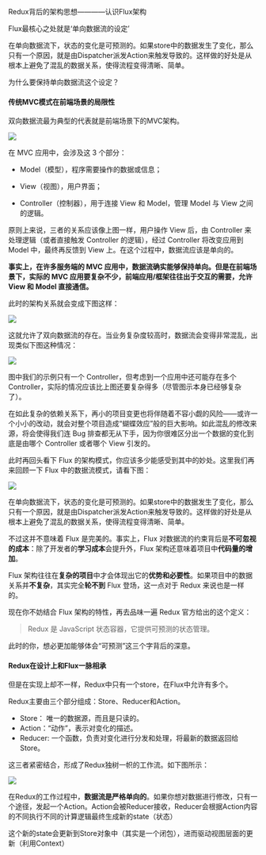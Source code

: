 Redux背后的架构思想————认识Flux架构

Flux最核心之处就是‘单向数据流的设定’

在单向数据流下，状态的变化是可预测的。如果store中的数据发生了变化，那么只有一个原因，就是由Dispatcher派发Action来触发导致的。这样做的好处是从根本上避免了混乱的数据关系，使得流程变得清晰、简单。



为什么要保持单向数据流这个设定？

#### 传统MVC模式在前端场景的局限性

双向数据流最为典型的代表就是前端场景下的MVC架构。

![](E:\NodeJS-Study\笔记\React\mvc数据流向1.png)

在 MVC 应用中，会涉及这 3 个部分：

- Model（模型），程序需要操作的数据或信息；

- View（视图），用户界面；

- Controller（控制器），用于连接 View 和 Model，管理 Model 与 View 之间的逻辑。

原则上来说，三者的关系应该像上图一样，用户操作 View 后，由 Controller 来处理逻辑（或者直接触发 Controller 的逻辑），经过 Controller 将改变应用到 Model 中，最终再反馈到 View 上。在这个过程中，数据流应该是单向的。

**事实上，在许多服务端的 MVC 应用中，数据流确实能够保持单向。但是在前端场景下，实际的 MVC 应用要复杂不少，前端应用/框架往往出于交互的需要，允许 View 和 Model 直接通信。**

此时的架构关系就会变成下图这样：

![](E:\NodeJS-Study\笔记\React\mvc数据流向2.png)

这就允许了双向数据流的存在。当业务复杂度较高时，数据流会变得非常混乱，出现类似下图这种情况：

![](E:\NodeJS-Study\笔记\React\mvc数据流向3.png)

图中我们的示例只有一个 Controller，但考虑到一个应用中还可能存在多个 Controller，实际的情况应该比上图还要复杂得多（尽管图示本身已经够复杂了）。

在如此复杂的依赖关系下，再小的项目变更也将伴随着不容小觑的风险——或许一个小小的改动，就会对整个项目造成“蝴蝶效应”般的巨大影响。如此混乱的修改来源，将会使得我们连 Bug 排查都无从下手，因为你很难区分出一个数据的变化到底是由哪个 Controller 或者哪个 View 引发的。

此时再回头看下 Flux 的架构模式，你应该多少能感受到其中的妙处。这里我们再来回顾一下 Flux 中的数据流模式，请看下图：

![](E:\NodeJS-Study\笔记\React\redux单向数据流.png)

在单向数据流下，状态的变化是可预测的。如果store中的数据发生了变化，那么只有一个原因，就是由Dispatcher派发Action来触发导致的。这样做的好处是从根本上避免了混乱的数据关系，使得流程变得清晰、简单。

不过这并不意味着 Flux 是完美的。事实上，Flux 对数据流的约束背后是**不可忽视的成本**：除了开发者的**学习成本**会提升外，Flux 架构还意味着项目中**代码量的增加**。

Flux 架构往往在**复杂的项目**中才会体现出它的**优势和必要性**。如果项目中的数据关系并**不复杂**，其实完全**轮不到** Flux 登场，这一点对于 Redux 来说也是一样的。

现在你不妨结合 Flux 架构的特性，再去品味一遍 Redux 官方给出的这个定义：

> Redux 是 JavaScript 状态容器，它提供可预测的状态管理。

此时的你，想必更加能够体会“可预测”这三个字背后的深意。

#### Redux在设计上和Flux一脉相承

但是在实现上却不一样，Redux中只有一个store，在Flux中允许有多个。

Redux主要由三个部分组成：Store、Reducer和Action。

- Store： 唯一的数据源，而且是只读的。
- Action：“动作”，表示对变化的描述。
- Reducer: 一个函数，负责对变化进行分发和处理，将最新的数据返回给Store。

这三者紧密结合，形成了Redux独树一帜的工作流。如下图所示：

![](E:\NodeJS-Study\笔记\React\redux数据流.png)

在Redux的工作过程中，**数据流是严格单向的**。如果你想对数据进行修改，只有一个途径，发起一个Action。Action会被Reducer接收，Reducer会根据Action内容的不同执行不同的计算逻辑最终生成新的state（状态）

这个新的state会更新到Store对象中（其实是一个闭包），进而驱动视图层面的更新（利用Context）